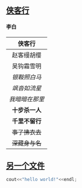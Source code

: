 ## [侠客行](https://baike.baidu.com/item/%E4%BE%A0%E5%AE%A2%E8%A1%8C/12266?fr=aladdin)
#### 李白
 

|     侠客行     |
| :------------: |
|   赵客缦胡缨   |
|   吴钩霜雪明   |
|  *银鞍照白马*  |
|  *飒沓如流星*  |
| *我暗暗在那里* |
| **十步杀一人** |
| **千里不留行** |
| ~~事了拂衣去~~ |
| ~~深藏身与名~~ |

## [另一个文件](README.md)

```C++
cout<<"hello world!"<<endl;

